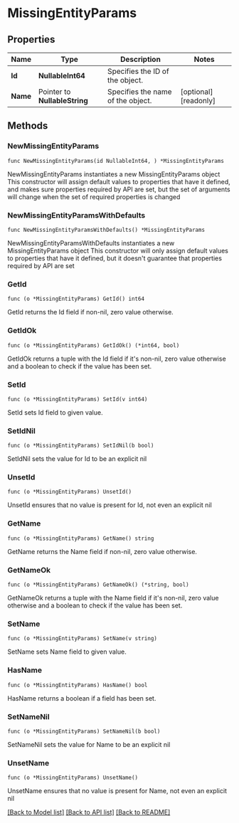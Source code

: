 # MissingEntityParams

## Properties

Name | Type | Description | Notes
------------ | ------------- | ------------- | -------------
**Id** | **NullableInt64** | Specifies the ID of the object. | 
**Name** | Pointer to **NullableString** | Specifies the name of the object. | [optional] [readonly] 

## Methods

### NewMissingEntityParams

`func NewMissingEntityParams(id NullableInt64, ) *MissingEntityParams`

NewMissingEntityParams instantiates a new MissingEntityParams object
This constructor will assign default values to properties that have it defined,
and makes sure properties required by API are set, but the set of arguments
will change when the set of required properties is changed

### NewMissingEntityParamsWithDefaults

`func NewMissingEntityParamsWithDefaults() *MissingEntityParams`

NewMissingEntityParamsWithDefaults instantiates a new MissingEntityParams object
This constructor will only assign default values to properties that have it defined,
but it doesn't guarantee that properties required by API are set

### GetId

`func (o *MissingEntityParams) GetId() int64`

GetId returns the Id field if non-nil, zero value otherwise.

### GetIdOk

`func (o *MissingEntityParams) GetIdOk() (*int64, bool)`

GetIdOk returns a tuple with the Id field if it's non-nil, zero value otherwise
and a boolean to check if the value has been set.

### SetId

`func (o *MissingEntityParams) SetId(v int64)`

SetId sets Id field to given value.


### SetIdNil

`func (o *MissingEntityParams) SetIdNil(b bool)`

 SetIdNil sets the value for Id to be an explicit nil

### UnsetId
`func (o *MissingEntityParams) UnsetId()`

UnsetId ensures that no value is present for Id, not even an explicit nil
### GetName

`func (o *MissingEntityParams) GetName() string`

GetName returns the Name field if non-nil, zero value otherwise.

### GetNameOk

`func (o *MissingEntityParams) GetNameOk() (*string, bool)`

GetNameOk returns a tuple with the Name field if it's non-nil, zero value otherwise
and a boolean to check if the value has been set.

### SetName

`func (o *MissingEntityParams) SetName(v string)`

SetName sets Name field to given value.

### HasName

`func (o *MissingEntityParams) HasName() bool`

HasName returns a boolean if a field has been set.

### SetNameNil

`func (o *MissingEntityParams) SetNameNil(b bool)`

 SetNameNil sets the value for Name to be an explicit nil

### UnsetName
`func (o *MissingEntityParams) UnsetName()`

UnsetName ensures that no value is present for Name, not even an explicit nil

[[Back to Model list]](../README.md#documentation-for-models) [[Back to API list]](../README.md#documentation-for-api-endpoints) [[Back to README]](../README.md)



